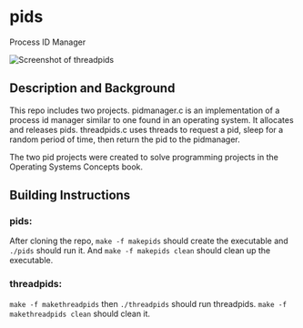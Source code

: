 # pids
Process ID Manager

![Screenshot of threadpids](http://www.josephcmontgomery.com/uploads/4/5/8/3/45834621/6284638_orig.png)

## Description and Background
This repo includes two projects. pidmanager.c is an implementation of a process id manager similar to one found in an operating system. 
It allocates and releases pids. threadpids.c uses threads to request a pid, sleep for a random period of time, then return the pid to the pidmanager.

The two pid projects were created to solve programming projects in the Operating Systems Concepts book.

## Building Instructions
### pids:
  
  After cloning the repo, `make -f makepids` should create the executable and `./pids` should run it. 
  And `make -f makepids clean` should clean up the executable.
  
### threadpids:
  
  `make -f makethreadpids` then `./threadpids` should run threadpids. `make -f makethreadpids clean` should clean it.
